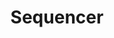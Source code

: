 ---
title: "Sequencer"
linkTitle: "Sequencer"
weight: 40
menu:
  main:
    weight: 40
description: >
  Pattern sequencing in p5.modulate
--- 